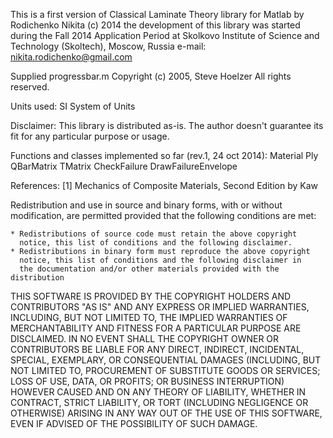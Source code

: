 This is a first version of Classical Laminate Theory library for Matlab
by Rodichenko Nikita
(c) 2014
the development of this library was started during the Fall 2014
Application Period at Skolkovo Institute of Science and Technology
(Skoltech), Moscow, Russia
e-mail: nikita.rodichenko@gmail.com

Supplied progressbar.m 
Copyright (c) 2005, Steve Hoelzer
All rights reserved.


Units used: SI System of Units

Disclaimer: This library is distributed as-is. The author doesn't
guarantee its fit for any particular purpose or usage.

Functions and classes implemented so far (rev.1, 24 oct 2014):
Material
Ply
QBarMatrix
TMatrix
CheckFailure
DrawFailureEnvelope

References:
[1] Mechanics of Composite Materials, Second Edition by Kaw




Redistribution and use in source and binary forms, with or without
modification, are permitted provided that the following conditions are
met:

    * Redistributions of source code must retain the above copyright
      notice, this list of conditions and the following disclaimer.
    * Redistributions in binary form must reproduce the above copyright
      notice, this list of conditions and the following disclaimer in
      the documentation and/or other materials provided with the distribution

THIS SOFTWARE IS PROVIDED BY THE COPYRIGHT HOLDERS AND CONTRIBUTORS "AS IS"
AND ANY EXPRESS OR IMPLIED WARRANTIES, INCLUDING, BUT NOT LIMITED TO, THE
IMPLIED WARRANTIES OF MERCHANTABILITY AND FITNESS FOR A PARTICULAR PURPOSE
ARE DISCLAIMED. IN NO EVENT SHALL THE COPYRIGHT OWNER OR CONTRIBUTORS BE
LIABLE FOR ANY DIRECT, INDIRECT, INCIDENTAL, SPECIAL, EXEMPLARY, OR
CONSEQUENTIAL DAMAGES (INCLUDING, BUT NOT LIMITED TO, PROCUREMENT OF
SUBSTITUTE GOODS OR SERVICES; LOSS OF USE, DATA, OR PROFITS; OR BUSINESS
INTERRUPTION) HOWEVER CAUSED AND ON ANY THEORY OF LIABILITY, WHETHER IN
CONTRACT, STRICT LIABILITY, OR TORT (INCLUDING NEGLIGENCE OR OTHERWISE)
ARISING IN ANY WAY OUT OF THE USE OF THIS SOFTWARE, EVEN IF ADVISED OF THE
POSSIBILITY OF SUCH DAMAGE.
